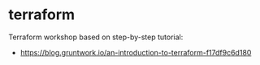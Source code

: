# terraform

Terraform workshop based on step-by-step tutorial:
- https://blog.gruntwork.io/an-introduction-to-terraform-f17df9c6d180
